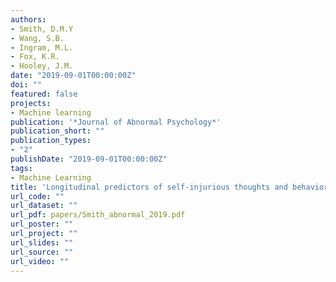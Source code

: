```yaml
---
authors:
- Smith, D.M.Y
- Wang, S.B.
- Ingram, M.L.
- Fox, K.R.
- Hooley, J.M.
date: "2019-09-01T00:00:00Z"
doi: ""
featured: false
projects: 
- Machine learning
publication: '*Journal of Abnormal Psychology*'
publication_short: ""
publication_types:
- "2"
publishDate: "2019-09-01T00:00:00Z"
tags:
- Machine Learning
title: 'Longitudinal predictors of self-injurious thoughts and behaviors in sexual and gender minority adolescents'
url_code: ""
url_dataset: ""
url_pdf: papers/Smith_abnormal_2019.pdf
url_poster: ""
url_project: ""
url_slides: ""
url_source: ""
url_video: ""
---
```


